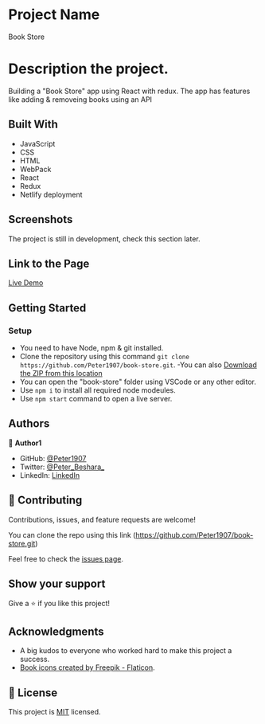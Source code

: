 # Project Name

Book Store

# Description the project.

Building a "Book Store" app using React with redux.
The app has features like adding & removeing books using an API

## Built With

- JavaScript
- CSS
- HTML
- WebPack
- React
- Redux
- Netlify deployment

## Screenshots

The project is still in development, check this section later.

## Link to the Page

[Live Demo](https://pb-book-store.netlify.app/)

## Getting Started

### Setup
- You need to have Node, npm & git installed.
- Clone the repository using this command `git clone https://github.com/Peter1907/book-store.git`.
-You can also [Download the ZIP from this location](https://github.com/Peter1907/book-store/archive/refs/heads/dev.zip)
- You can open the "book-store" folder using VSCode or any other editor.
- Use `npm i` to install all required node modeules.
- Use `npm start` command to open a live server.

## Authors

👤 **Author1**

- GitHub: [@Peter1907](https://github.com/Peter1907)
- Twitter: [@Peter_Beshara_](https://twitter.com/Peter_Beshara_)
- LinkedIn: [LinkedIn](https://www.linkedin.com/in/peter-beshara-b33681241/)

## 🤝 Contributing

Contributions, issues, and feature requests are welcome!

You can clone the repo using this link (https://github.com/Peter1907/book-store.git)

Feel free to check the [issues page](https://github.com/Peter1907/book-store/issues).

## Show your support

Give a ⭐️ if you like this project!

## Acknowledgments

- A big kudos to everyone who worked hard to make this project a success.
- <a href="https://www.flaticon.com/free-icons/book" title="book icons">Book icons created by Freepik - Flaticon</a>.

## 📝 License

This project is [MIT](./MIT.md) licensed.
